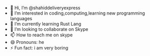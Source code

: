 - 👋 Hi, I’m @shahiddeliveryexpress
- 👀 I’m interested in coding,computing,learning new programming languages
- 🌱 I’m currently learning Rust Lang
- 💞️ I’m looking to collaborate on Skype
- 📫 How to reach me on skype
- 😄 Pronouns: he
- ⚡ Fun fact: i am very boring

<!---
shahiddeliveryexpress/shahiddeliveryexpress is a ✨ special ✨ repository because its `README.md` (this file) appears on your GitHub profile.
You can click the Preview link to take a look at your changes.
--->
